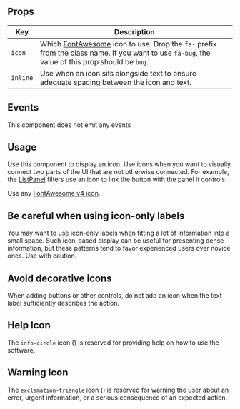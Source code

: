 ## Props

| Key | Description |
| --- | --- |
| `icon` | Which <a href="https://fontawesome.com/">FontAwesome</a> icon to use. Drop the `fa-` prefix from the class name. If you want to use `fa-bug`, the value of this prop should be `bug`. |
| `inline` | Use when an icon sits alongside text to ensure adequate spacing between the icon and text. |

## Events

This component does not emit any events

## Usage

Use this component to display an icon. Use icons when you want to visually connect two parts of the UI that are not otherwise connected. For example, the [ListPanel](#/component/ListPanel) filters use an icon to link the button with the panel it controls.

Use any [FontAwesome v4 icon](https://fontawesome.com/v4/icons/).

## Be careful when using icon-only labels

You may want to use icon-only labels when fitting a lot of information into a small space. Such icon-based display can be useful for presenting dense information, but these patterns tend to favor experienced users over novice ones. Use with caution.

## Avoid decorative icons

When adding buttons or other controls, do not add an icon when the text label sufficiently describes the action.

## Help Icon

The `info-circle` icon (<span class="fa fa-info-circle" aria-hidden="true"></span>) is reserved for providing help on how to use the software.

## Warning Icon

The `exclamation-triangle` icon (<span class="fa fa-exclamation-triangle" aria-hidden="true"></span>) is reserved for warning the user about an error, urgent information, or a serious consequence of an expected action.
